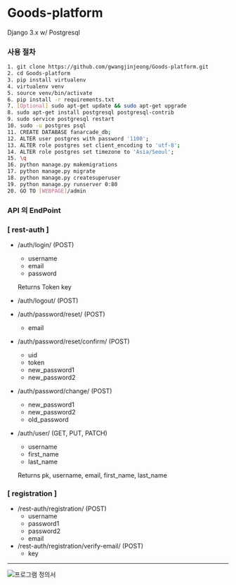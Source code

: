 # Goods-platform
Django 3.x  w/ Postgresql

### 사용 절차
   
```bash
1. git clone https://github.com/gwangjinjeong/Goods-platform.git 
2. cd Goods-platform    
3. pip install virtualenv    
4. virtualenv venv    
5. source venv/bin/activate    
6. pip install -r requirements.txt    
7. [Optional] sudo apt-get update && sudo apt-get upgrade      
8. sudo apt-get install postgresql postgresql-contrib       
9. sudo service postgresql restart    
10. sudo -u postgres psql    
11. CREATE DATABASE fanarcade_db;    
12. ALTER user postgres with password '1100';   
13. ALTER role postgres set client_encoding to 'utf-8';       
14. ALTER role postgres set timezone to 'Asia/Seoul';   
15. \q    
16. python manage.py makemigrations    
17. python manage.py migrate    
18. python manage.py createsuperuser    
19. python manage.py runserver 0:80    
20. GO TO [WEBPAGE]/admin    
```   

### API 의 EndPoint

### [ rest-auth ]

- /auth/login/ (POST)
    - username
    - email
    - password

    Returns Token key

- /auth/logout/ (POST)
- /auth/password/reset/ (POST)
    - email
- /auth/password/reset/confirm/ (POST)
    - uid
    - token
    - new_password1
    - new_password2
- /auth/password/change/ (POST)
    - new_password1
    - new_password2
    - old_password
- /auth/user/ (GET, PUT, PATCH)
    - username
    - first_name
    - last_name

    Returns pk, username, email, first_name, last_name

### [ registration ]

- /rest-auth/registration/ (POST)
    - username
    - password1
    - password2
    - email
- /rest-auth/registration/verify-email/ (POST)
    - key


---   

![프로그램 정의서](https://user-images.githubusercontent.com/58495252/136119763-a8e199b2-22ff-4833-a266-ec423bcac5d0.jpg)

